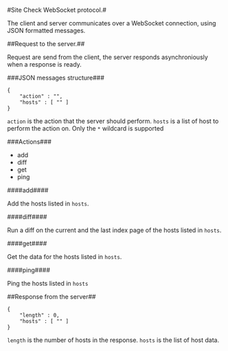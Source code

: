 #Site Check WebSocket protocol.#

The client and server communicates over a WebSocket connection, using JSON
formatted messages.

##Request to the server.##

Request are send from the client, the server responds asynchroniously when a
response is ready.

###JSON messages structure###

	{
		"action" : "",
		"hosts" : [ "" ]
	}
	
`action` is the action that the server should perform. `hosts` is a list of
host to perform the action on. Only the `*` wildcard is supported
	
###Actions###

 * add
 * diff
 * get
 * ping
 
####add####

Add the hosts listed in `hosts`.
 
####diff####

Run a diff on the current and the last index page of the hosts listed in
`hosts`.

####get####

Get the data for the hosts listed in `hosts`.

####ping####

Ping the hosts listed in `hosts`

##Response from the server##

	{
		"length" : 0,
		"hosts" : [ "" ]
	}
  
`length` is the number of hosts in the response. `hosts` is the list of host
data.